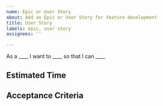```yaml
---
name: Epic or User Story
about: Add an Epic or User Story for feature development
title: User Story
labels: epic, user story
assignees: ''

---
```


As a ____ I want to ____ so that I can ____

## Estimated Time

## Acceptance Criteria
